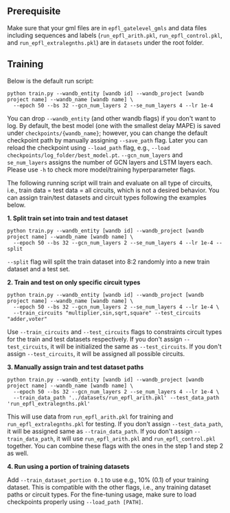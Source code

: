 ## Prerequisite
Make sure that your gml files are in `epfl_gatelevel_gmls` and data files including sequences and labels (`run_epfl_arith.pkl`, `run_epfl_control.pkl`, and `run_epfl_extralegnths.pkl`) are in `datasets` under the root folder.

## Training
Below is the default run script:
```
python train.py --wandb_entity [wandb id] --wandb_project [wandb project name] --wandb_name [wandb name] \
  --epoch 50 --bs 32 --gcn_num_layers 2 --se_num_layers 4 --lr 1e-4 
```
You can drop `--wandb_entity` (and other wandb flags) if you don't want to log.
By default, the best model (one with the smallest delay MAPE) is saved under `checkpoints/{wandb_name}`; however, you can change the default checkpoint path by manually assigning `--save_path` flag. 
Later you can reload the checkpoint using `--load_path` flag, e.g., `--load checkpoints/log_folder/best_model.pt`.
`--gcn_num_layers` and `se_num_layers` assigns the number of GCN layers and LSTM layers each.
Please use `-h` to check more model/training hyperparameter flags.

The following running script will train and evaluate on all type of circuits, i.e., train data = test data = all circuits, which is not a desired behavior.
You can assign train/test datasets and circuit types following the examples below.

**1. Split train set into train and test dataset**
```
python train.py --wandb_entity [wandb id] --wandb_project [wandb project name] --wandb_name [wandb name] \
  --epoch 50 --bs 32 --gcn_num_layers 2 --se_num_layers 4 --lr 1e-4 --split
```
`--split` flag will split the train dataset into 8:2 randomly into a new train dataset and a test set.

**2. Train and test on only specific circuit types**
```
python train.py --wandb_entity [wandb id] --wandb_project [wandb project name] --wandb_name [wandb name] \
  --epoch 50 --bs 32 --gcn_num_layers 2 --se_num_layers 4 --lr 1e-4 \
  --train_circuits "multiplier,sin,sqrt,square" --test_circuits "adder,voter"
```
Use `--train_circuits` and `--test_circuits` flags to constraints circuit types for the train and test datasets respectively. If you don't assign `--test_circuits`, it will be initialized the same as `--test_circuits`. If you don't assign `--test_circuits`, it will be assigned all possible circuits.

**3. Manually assign train and test dataset paths**
```
python train.py --wandb_entity [wandb id] --wandb_project [wandb project name] --wandb_name [wandb name] \
  --epoch 50 --bs 32 --gcn_num_layers 2 --se_num_layers 4 --lr 1e-4 \
  --train_data_path '../datasets/run_epfl_arith.pkl' --test_data_path 'run_epfl_extralegnths.pkl'
```
This will use data from `run_epfl_arith.pkl` for training and `run_epfl_extralegnths.pkl` for testing. 
If you don't assign `--test_data_path`, it will be assigned same as `--train_data_path`.
If you don't assign `--train_data_path`, it will use `run_epfl_arith.pkl` and `run_epfl_control.pkl` together.
You can combine these flags with the ones in the step 1 and step 2 as well.

**4. Run using a portion of training datasets**

Add `--train_dataset_portion 0.1` to use e.g., 10% (0.1) of your training dataset. This is compatible with the other flags, i.e., any training dataset paths or circuit types. For the fine-tuning usage, make sure to load checkpoints properly using `--load_path [PATH]`.
